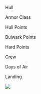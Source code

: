 Hull

Armor Class

Hull Points

Bulwark Points

Hard Points

Crew

Days of Air

Landing

![](attachements/Pasted%20image%2020230123085423.png)